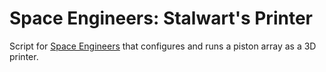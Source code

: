 # Space Engineers: Stalwart's Printer

Script for [Space Engineers](https://www.spaceengineersgame.com) that configures and runs a piston array as a 3D printer.
